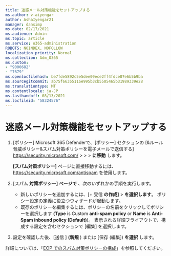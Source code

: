 ```yaml
---
title: 迷惑メール対策機能をセットアップする
ms.author: v-aiyengar
author: AshaIyengar21
manager: dansimp
ms.date: 02/17/2021
ms.audience: Admin
ms.topic: article
ms.service: o365-administration
ROBOTS: NOINDEX, NOFOLLOW
localization_priority: Normal
ms.collection: Adm_O365
ms.custom:
- "9000682"
- "7679"
ms.openlocfilehash: be7fde5892c5e5dee09ece2ff4fdce07e6b5b9ba
ms.sourcegitcommit: ab75f66355116e995b3cb5505465b31989339e28
ms.translationtype: MT
ms.contentlocale: ja-JP
ms.lasthandoff: 08/13/2021
ms.locfileid: "58324576"
---
```

# <a name="set-up-an-anti-spam-protection"></a>迷惑メール対策機能をセットアップする

1. [ポリシー] Microsoft 365 Defenderで、[ポリシー] セクションの [&ルール脅威ポリシー&スパム対策ポリシーを電子メールで送信する] <https://security.microsoft.com/>  \>  \>  \> **に移動** します。

   **[スパム対策ポリシー]** ページに直接移動するには、<https://security.microsoft.com/antispam> を使用します。

2. [スパム **対策ポリシー] ページで** 、次のいずれかの手順を実行します。
   - 新しいポリシーを追加するには、[+ 受信 **の作成]** \> **を選択します**。 ポリシー設定の定義に役立つウィザードが起動します。
   - 既存のポリシーを編集するには、ポリシーの名前をクリックしてポリシーを選択します **(Type** is Custom **anti-spam policy** or **Name** is **Anti-Spam inbound policy (Default)**)。 表示される詳細フライアウトで、構成する設定を含むセクションで [編集] を選択します。

3. 設定を確認した後、[送信 ] **(新規** ) または [保存 (編集]) **を選択** します。

詳細については、「[EOP でのスパム対策ポリシーの構成](https://docs.microsoft.com/microsoft-365/security/office-365-security/configure-your-spam-filter-policies)」を参照してください。
